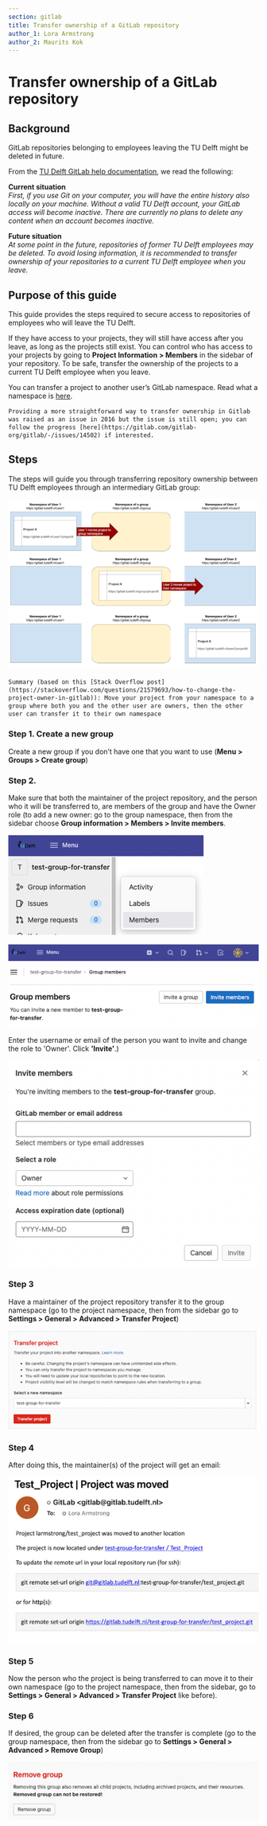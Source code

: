 ```yaml
---
section: gitlab
title: Transfer ownership of a GitLab repository
author_1: Lora Armstrong
author_2: Maurits Kok
---
```


# Transfer ownership of a GitLab repository

## Background

GitLab repositories belonging to employees leaving the TU Delft might be deleted in future. 

From the [TU Delft GitLab help documentation](https://gitlab.tudelft.nl/help#what-happens-to-my-gitlab-projects-when-i-leave), we read the following:

**Current situation**  
_First, if you use Git on your computer, you will have the entire history also locally on your machine. Without a valid TU Delft account, your GitLab access will become inactive. There are currently no plans to delete any content when an account becomes inactive._

**Future situation**  
_At some point in the future, repositories of former TU Delft employees may be deleted. To avoid losing information, it is recommended to transfer ownership of your repositories to a current TU Delft employee when you leave._

## Purpose of this guide

This guide provides the steps required to secure access to repositories of employees who will leave the TU Delft. 

If they have access to your projects, they will still have access after you leave, as long as the projects still exist. You can control who has access to your projects by going to **Project Information > Members** in the sidebar of your repository. To be safe, transfer the ownership of the projects to a current TU Delft employee when you leave.

You can transfer a project to another user’s GitLab namespace. Read what a namespace is [here](https://docs.gitlab.com/ee/user/group/#namespaces).

```{note}
Providing a more straightforward way to transfer ownership in Gitlab was raised as an issue in 2016 but the issue is still open; you can follow the progress [here](https://gitlab.com/gitlab-org/gitlab/-/issues/14502) if interested.
```

## Steps

The steps will guide you through transferring repository ownership between TU Delft employees through an intermediary GitLab group:

![Transfer ownership](../../img/gitlab_transfer_ownership.png)

```{note}
Summary (based on this [Stack Overflow post](https://stackoverflow.com/questions/21579693/how-to-change-the-project-owner-in-gitlab)): ​​Move your project from your namespace to a group where both you and the other user are owners, then the other user can transfer it to their own namespace
```

### Step 1. Create a new group
Create a new group if you don’t have one that you want to use (**Menu > Groups > Create group**)

### Step 2. 
Make sure that both the maintainer of the project repository, and the person who it will be transferred to, are members of the group and have the Owner role (to add a new owner: go to the group namespace, then from the sidebar choose **Group information > Members > Invite members**. 

![Invite members 1](../../img/gitlab_invite_members_1.png)

![Invite members 2](../../img/gitlab_invite_members_2.png)

Enter the username or email of the person you want to invite and change the role to 'Owner'. Click **'Invite'**.)

![Invite members 3](../../img/gitlab_invite_members_3.png)

### Step 3
Have a maintainer of the project repository transfer it to the group namespace (go to the project namespace, then from the sidebar go to **Settings > General > Advanced > Transfer Project**)

![Transfer project](../../img/gitlab_transfer_project.png)

### Step 4
After doing this, the maintainer(s) of the project will get an email:

![Email transfer](../../img/gitlab_email_transfer.png)

### Step 5
Now the person who the project is being transferred to can move it to their own namespace (go to the project namespace, then from the sidebar, go to **Settings > General > Advanced > Transfer Project** like before).

### Step 6
If desired, the group can be deleted after the transfer is complete (go to the group namespace, then from the sidebar go to **Settings > General > Advanced > Remove Group**)

![Remove group](../../img/gitlab_remove_group.png)